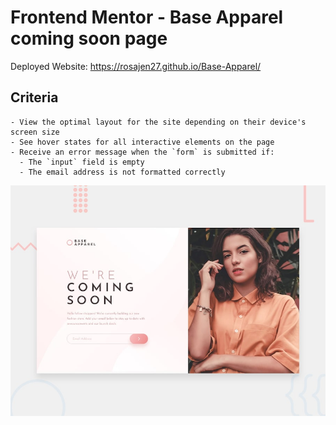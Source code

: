 # Frontend Mentor - Base Apparel coming soon page

Deployed Website: https://rosajen27.github.io/Base-Apparel/

## Criteria
```
- View the optimal layout for the site depending on their device's screen size
- See hover states for all interactive elements on the page
- Receive an error message when the `form` is submitted if:
  - The `input` field is empty
  - The email address is not formatted correctly
  ```
![Design preview for the Base Apparel coming soon page coding challenge](./design/desktop-preview.jpg)
